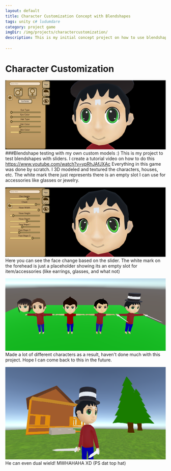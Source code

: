 ```yaml
---
layout: default
title: Character Customization Concept with Blendshapes
tags: unity c# ludumdare
category: project game
imgDir: /img/projects/charactercustomization/
description: This is my initial concept project on how to use blendshapes in Unity's GameEngine for character customization. Surprisingly there were no documentation on this on the web at the time nor was there any on youtube so I dived down programmed an optimal way of achieving this. There is now a video of it on youtube with my Alias as Glauz.

---
```



Character Customization
================

![Picture](/img/projects/charactercustomization/1.png)
###Blendshape testing with my own custom models :)
This is my project to test blendshapes with sliders. I create a tutorial video on how to do this https://www.youtube.com/watch?v=ypRhJAfJXAc Everything in this game was done by scratch. I 3D modeled and textured the characters, houses, etc. The white mark there just represents there is an empty slot I can use for accessories like glasses or jewelry.

![Picture](/img/projects/charactercustomization/2.png)
Here you can see the face change based on the slider. The white mark on the forehead is just a placeholder showing its an empty slot for item/accessories (like earrings, glasses, and what not)

![Picture](/img/projects/charactercustomization/3.png)
Made a lot of different characters as a result, haven't done much with this project. Hope I can come back to this in the future.

![Picture](/img/projects/charactercustomization/4.png)
He can even dual wield! MWHAHAHA XD (PS dat top hat)
